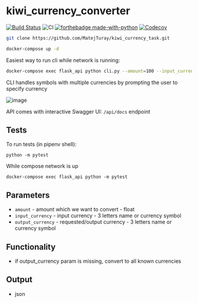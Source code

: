 # kiwi_currency_converter

[![Build Status](https://travis-ci.org/MatejTuray/kiwi_currency_task.svg?branch=master)](https://travis-ci.org/MatejTuray/kiwi_currency_task)
![CI](https://img.shields.io/badge/Travis-red.svg?style=flat&logo=travis)
[![forthebadge made-with-python](https://img.shields.io/badge/made%20with-python-blue.svg?style=flat-square)](https://www.python.org/)
[![Codecov](https://codecov.io/gh/MatejTuray/kiwi_currency_task/branch/master/graph/badge.svg)](https://codecov.io/gh/MatejTuray/kiwi_currency_task)

```bash
git clone https://github.com/MatejTuray/kiwi_currency_task.git
```

```bash
docker-compose up -d
```

Easiest way to run cli while network is running:

```bash
docker-compose exec flask_api python cli.py --amount=100 --input_currency=¥ --output_currency=$
```

CLI handles symbols with multiple currencies by prompting the user to specify currency

![image](https://i.imgur.com/giSvImC.png)

API comes with interactive Swagger UI: `/api/docs` endpoint

## Tests

To run tests (in pipenv shell):
```
python -m pytest
```
While compose network is up
```
docker-compose exec flask_api python -m pytest
```


## Parameters

- `amount` - amount which we want to convert - float
- `input_currency` - input currency - 3 letters name or currency symbol
- `output_currency` - requested/output currency - 3 letters name or currency symbol

## Functionality

- if output_currency param is missing, convert to all known currencies

## Output

- json
